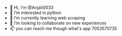 - 👋 Hi, I’m @Anjali0033
- 👀 I’m interested in python
- 🌱 I’m currently learning web scraping
- 💞️ I’m looking to collaborate on new experiences
- 📫 you can reach me though what's app 7053570735

<!---
Anjali0033/Anjali0033 is a ✨ special ✨ repository because its `README.md` (this file) appears on your GitHub profile.
You can click the Preview link to take a look at your changes.
--->
